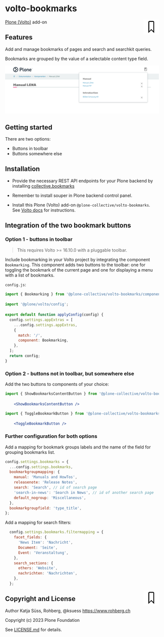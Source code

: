 # volto-bookmarks

<img align="right" width="50" alt="volto-bookmarks" src="./packages/volto-bookmarks/src/icons/bookmark.svg" />


[Plone (Volto)](https://github.com/plone/volto) add-on

## Features

Add and manage bookmarks of pages and search and searchkit queries.

Bookmarks are grouped by the value of a selectable content type field.


![Bookmark Image](https://github.com/collective/volto-bookmarks/blob/main/public/bookmarks_somewhereelse.png)


## Getting started

There are two options:

- Buttons in toolbar
- Buttons somewhere else

## Installation

- Provide the necessary REST API endpoints for your Plone backend by installing [collective.bookmarks](https://github.com/collective/collective.bookmarks.git) 

- Remember to install souper in Plone backend control panel.

- Install this Plone (Volto) add-on `@plone-collective/volto-bookmarks`. See [Volto docs](https://6.docs.plone.org/volto/addons/index.html#configuring-a-volto-project-to-use-an-add-on) for instructions.


## Integration of the two bookmark buttons

### Option 1 - buttons in toolbar

> This requires Volto >= 16.10.0 with a pluggable toolbar.

Include bookmarking in your Volto project by integrating the component `Bookmarking`.
This component adds two buttons to the toolbar: 
one for toggling the bookmark of the current page and 
one for displaying a menu with a list of bookmarks.

`config.js`:

```js
import { Bookmarking } from '@plone-collective/volto-bookmarks/components';

import '@plone/volto/config';

export default function applyConfig(config) {
  config.settings.appExtras = [
    ...config.settings.appExtras,
    {
      match: '/',
      component: Bookmarking,
    },
  ];
  return config;
}
```


### Option 2 - buttons not in toolbar, but somewhere else

Add the two buttons to components of your choice:

```jsx
import { ShowBookmarksContentButton } from '@plone-collective/volto-bookmarks/components';

    <ShowBookmarksContentButton />

```

```jsx
import { ToggleBookmarkButton } from '@plone-collective/volto-bookmarks/components';

    <ToggleBookmarkButton />

```


### Further configuration for both options

Add a mapping for bookmark groups labels and the name of the field for grouping bookmarks list.

```js
config.settings.bookmarks = {
  ...config.settings.bookmarks,
  bookmarkgroupmapping: {
    manual: 'Manuals and HowTos',
    releasenote: 'Release Notes',
    search: 'Search', // id of search page
    'search-in-news': 'Search in News', // id of another search page
    default_nogroup: 'Miscellaneous',
  },
  bookmarkgroupfield: 'type_title',
};
```

Add a mapping for search filters:

```js
  config.settings.bookmarks.filtermapping = {
    facet_fields: {
      'News Item': 'Nachricht',
      Document: 'Seite',
      Event: 'Veranstaltung',
    },
    search_sections: {
      others: 'Website',
      nachrichten: 'Nachrichten',
    },
  };
```

<img align="right" width="50" alt="volto-bookmarks" src="./packages/volto-bookmarks/src/icons/bookmark.svg" />


## Copyright and License

Author Katja Süss, Rohberg, @ksuess
https://www.rohberg.ch

Copyright (c) 2023 Plone Foundation

See [LICENSE.md](https://github.com/collective/volto-bookmarks/blob/master/LICENSE.md) for details.
